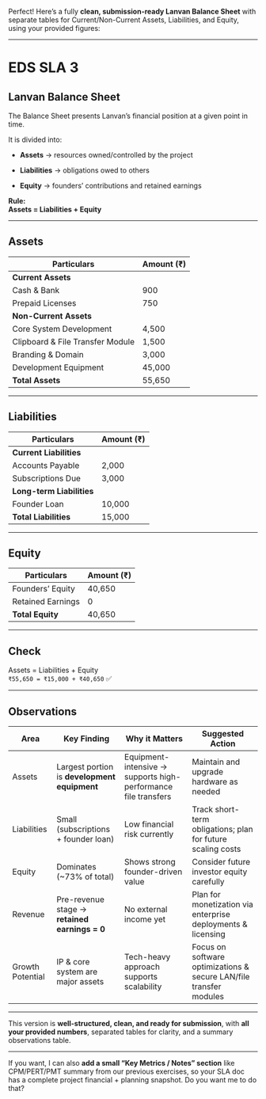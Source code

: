 Perfect! Here’s a fully **clean, submission-ready Lanvan Balance Sheet** with separate tables for Current/Non-Current Assets, Liabilities, and Equity, using your provided figures:

***

# **EDS SLA 3**

## **Lanvan Balance Sheet**

The Balance Sheet presents Lanvan’s financial position at a given point in time.

It is divided into:

-   **Assets** → resources owned/controlled by the project
    
-   **Liabilities** → obligations owed to others
    
-   **Equity** → founders’ contributions and retained earnings
    

**Rule:**  
**Assets = Liabilities + Equity**

***

## **Assets**

| Particulars | Amount (₹) |
| --- | --- |
| **Current Assets** |     |
| Cash & Bank | 900 |
| Prepaid Licenses | 750 |
| **Non-Current Assets** |     |
| Core System Development | 4,500 |
| Clipboard & File Transfer Module | 1,500 |
| Branding & Domain | 3,000 |
| Development Equipment | 45,000 |
| **Total Assets** | 55,650 |

***

## **Liabilities**

| Particulars | Amount (₹) |
| --- | --- |
| **Current Liabilities** |     |
| Accounts Payable | 2,000 |
| Subscriptions Due | 3,000 |
| **Long-term Liabilities** |     |
| Founder Loan | 10,000 |
| **Total Liabilities** | 15,000 |

***

## **Equity**

| Particulars | Amount (₹) |
| --- | --- |
| Founders’ Equity | 40,650 |
| Retained Earnings | 0   |
| **Total Equity** | 40,650 |

***

## **Check**

Assets = Liabilities + Equity  
`₹55,650 = ₹15,000 + ₹40,650` ✅

***

## **Observations**

| Area | Key Finding | Why it Matters | Suggested Action |
| --- | --- | --- | --- |
| Assets | Largest portion is **development equipment** | Equipment-intensive → supports high-performance file transfers | Maintain and upgrade hardware as needed |
| Liabilities | Small (subscriptions + founder loan) | Low financial risk currently | Track short-term obligations; plan for future scaling costs |
| Equity | Dominates (~73% of total) | Shows strong founder-driven value | Consider future investor equity carefully |
| Revenue | Pre-revenue stage → **retained earnings = 0** | No external income yet | Plan for monetization via enterprise deployments & licensing |
| Growth Potential | IP & core system are major assets | Tech-heavy approach supports scalability | Focus on software optimizations & secure LAN/file transfer modules |

***

This version is **well-structured, clean, and ready for submission**, with **all your provided numbers**, separated tables for clarity, and a summary observations table.

***

If you want, I can also **add a small “Key Metrics / Notes” section** like CPM/PERT/PMT summary from our previous exercises, so your SLA doc has a complete project financial + planning snapshot. Do you want me to do that?